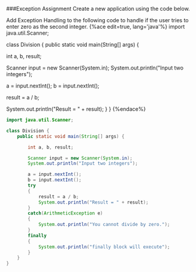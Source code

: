 <!--djw:done-->
###Exception Assignment
Create a new application using the code below.

Add Exception Handling to the following code to handle if the user tries to enter zero as the second integer.
{%ace edit=true, lang='java'%}
import java.util.Scanner;
 
class Division {
  public static void main(String[] args) {
 
  int a, b, result;
 
  Scanner input = new Scanner(System.in);
  System.out.println("Input two integers");
 
  a = input.nextInt();
  b = input.nextInt();
 
  result = a / b;
 
  System.out.println("Result = " + result);
  }
}
{%endace%}

```java
import java.util.Scanner;

class Division {
	public static void main(String[] args) {

		int a, b, result;

		Scanner input = new Scanner(System.in);
		System.out.println("Input two integers");

		a = input.nextInt();
		b = input.nextInt();
		try
		{
			result = a / b;
			System.out.println("Result = " + result);
		}
		catch(ArithmeticException e)
		{
			System.out.println("You cannot divide by zero.");
		}
		finally
		{
			System.out.println("finally block will execute");
		}
	}
}
```